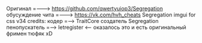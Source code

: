 Оригинал =---> https://github.com/qwertyuiop3/Segregation
обусуждение чита =---> https://vk.com/hvh_cheats
Segregation imgui for css v34
credits:
кодер =--> TraitCore создатель Segregation
пенопускатель =--> letregister <-- оказалось это и есть оригинальный фримен тюфяк xD
